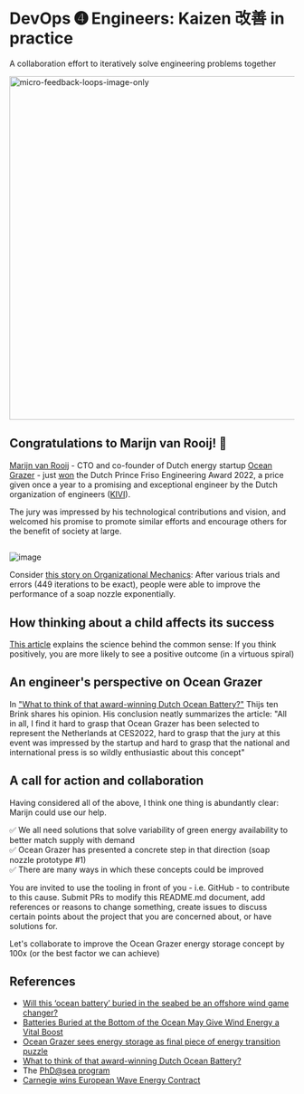 # DevOps ➍ Engineers: Kaizen 改善 in practice
A collaboration effort to iteratively solve engineering problems together

<img width="607" alt="micro-feedback-loops-image-only" src="https://user-images.githubusercontent.com/2031627/158816456-17cc0210-1af1-4020-a9fc-0956361d56ad.png">

## Congratulations to Marijn van Rooij! 🎉
[Marijn van Rooij](https://www.linkedin.com/in/marijn-van-rooij-7358579a/) - CTO and co-founder of Dutch energy startup [Ocean Grazer](https://oceangrazer.com/) - just [won](https://indiaeducationdiary.in/university-of-groningen-alumnus-marijn-van-rooij-wins-prince-friso-engineering-award-2022/) the Dutch Prince Friso Engineering Award 2022, a price given once a year to a promising and exceptional engineer by the Dutch organization of engineers ([KIVI](https://www.kivi.nl/)).

The jury was impressed by his technological contributions and vision, and welcomed his promise to promote similar efforts and encourage others for the benefit of society at large.

##
![image](https://user-images.githubusercontent.com/2031627/158848768-d9c1c684-9d84-4ba0-bb60-4128d602699b.png)

Consider [this story on Organizational Mechanics](https://www.squawkpoint.com/2016/07/trail-and-error/): After various trials and errors (449 iterations to be exact), people were able to improve the performance of a soap nozzle exponentially.

## How thinking about a child affects its success
[This article](https://www.squawkpoint.com/2014/04/below-standard-performance-rating/) explains the science behind the common sense: If you think positively, you are more likely to see a positive outcome (in a virtuous spiral)

## An engineer's perspective on Ocean Grazer
In ["What to think of that award-winning Dutch Ocean Battery?"](https://www.wattisduurzaam.nl/38139/energie-opslaan/reservoirs/what-to-think-of-that-award-winning-dutch-ocean-battery/) Thijs ten Brink shares his opinion. His conclusion neatly summarizes the article: "All in all, I find it hard to grasp that Ocean Grazer has been selected to represent the Netherlands at CES2022, hard to grasp that the jury at this event was impressed by the startup and hard to grasp that the national and international press is so wildly enthusiastic about this concept"

## A call for action and collaboration
Having considered all of the above, I think one thing is abundantly clear: Marijn could use our help.

✅ We all need solutions that solve variability of green energy availability to better match supply with demand<br>
✅ Ocean Grazer has presented a concrete step in that direction (soap nozzle prototype #1)<br>
✅ There are many ways in which these concepts could be improved<br>

You are invited to use the tooling in front of you - i.e. GitHub - to contribute to this cause. Submit PRs to modify this README.md document, add references or reasons to change something, create issues to discuss certain points about the project that you are concerned about, or have solutions for.

Let's collaborate to improve the Ocean Grazer energy storage concept by 100x (or the best factor we can achieve)

## References
* [Will this ‘ocean battery’ buried in the seabed be an offshore wind game changer?](https://electrek.co/2022/01/10/will-this-ocean-battery-buried-in-the-seabed-be-an-offshore-wind-game-changer/)
* [Batteries Buried at the Bottom of the Ocean May Give Wind Energy a Vital Boost](https://interestingengineering.com/batteries-buried-at-the-bottom-of-the-ocean-for-wind-energy-storage)
* [Ocean Grazer sees energy storage as final piece of energy transition puzzle](https://www.offshore-energy.biz/ocean-grazer-sees-energy-storage-as-final-piece-of-energy-transition-puzzle/)
* [What to think of that award-winning Dutch Ocean Battery?](https://www.wattisduurzaam.nl/38139/energie-opslaan/reservoirs/what-to-think-of-that-award-winning-dutch-ocean-battery/)
* The [PhD@sea program](https://www.offshorewind.biz/2020/02/06/dutch-research-council-awards-eur-1-1-million-for-offshore-wind-study/)
* [Carnegie wins European Wave Energy Contract](https://hotcopper.com.au/threads/ann-carnegie-wins-european-wave-energy-contract.6473528/)
